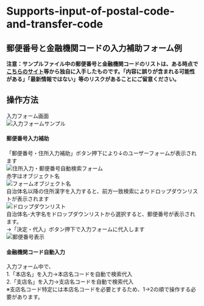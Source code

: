 # Supports-input-of-postal-code-and-transfer-code
## 郵便番号と金融機関コードの入力補助フォーム例
**注意：サンプルファイル中の郵便番号と金融機関コードのリストは、ある時点で[こちらのサイト](https://www.post.japanpost.jp/zipcode/download.html)等から独自に入手したものです。「内容に誤りが含まれる可能性がある」「最新情報ではない」等のリスクがあることにご留意ください。**
## 操作方法
入力フォーム画面  
![入力フォームサンプル](https://github.com/takayuki818/Supports-input-of-postal-code-and-transfer-code/assets/147408435/e5229447-7b03-4b92-acda-f96d91bee1b2)
#### 郵便番号入力補助
「郵便番号・住所入力補助」ボタン押下により↓のユーザーフォームが表示されます  
![住所入力・郵便番号自動検索フォーム](https://github.com/takayuki818/Supports-input-of-postal-code-and-transfer-code/assets/147408435/3d4da891-75f2-49df-81bc-1149326004b5)  
赤字はオブジェクト名  
![フォームオブジェクト名](https://github.com/takayuki818/Supports-input-of-postal-code-and-transfer-code/assets/147408435/13dbb489-a586-4c95-b41c-0638a5ece2f9)  
自治体名以降の住所漢字を入力すると、前方一致検索によりドロップダウンリストが表示されます  
![ドロップダウンリスト](https://github.com/takayuki818/Supports-input-of-postal-code-and-transfer-code/assets/147408435/315e4cdc-948f-48df-9bfe-24d2b2077750)  
自治体名-大字名をドロップダウンリストから選択すると、郵便番号が表示されます。  
→「決定・代入」ボタン押下で入力フォームに代入します  
![郵便番号表示](https://github.com/takayuki818/Supports-input-of-postal-code-and-transfer-code/assets/147408435/1a56e355-edb4-4224-96f1-5e0ef2d2a94d)  
#### 金融機関コード自動入力
入力フォーム中で、  
1.「本店名」を入力→本店名コードを自動で検索代入  
2.「支店名」を入力→支店名コードを自動で検索代入  
※支店名コード特定には本店名コードを必要とするため、1→2の順で操作する必要があります。
